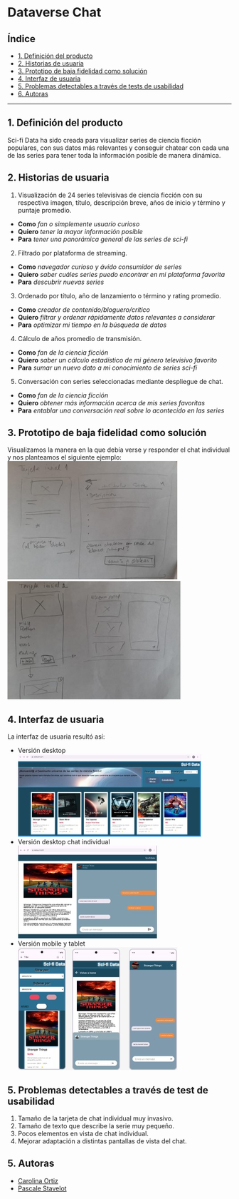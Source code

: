 # Dataverse Chat

## Índice

* [1. Definición del producto](#1-Definición-del-producto)
* [2. Historias de usuaria](#2-Historias-de-usuaria)
* [3. Prototipo de baja fidelidad como solución](#3-Prototipo-de-baja-fidelidad-como-solución)
* [4. Interfaz de usuaria](#4-Interfaz-de-usuaria)
* [5. Problemas detectables a través de tests de usabilidad](#5-Problemas-detectables-através-de-test-de-usabilidad)
* [6. Autoras](#5-Autoras)
***

## 1. Definición del producto
Sci-fi Data ha sido creada para visualizar series de ciencia ficción populares, con sus datos más relevantes y conseguir chatear con cada una de las series para tener toda la información posible de manera dinámica.

## 2. Historias de usuaria
1. Visualización de 24 series televisivas de ciencia ficción con su respectiva imagen, título, descripción breve, años de inicio y término y puntaje promedio.
 * **Como**  _fan o simplemente usuario curioso_
 * **Quiero** _tener la mayor información posible_
 * **Para** _tener una panorámica general de las series de sci-fi_
2. Filtrado por plataforma de streaming.
 * **Como** _navegador curioso y ávido consumidor de series_
 * **Quiero** _saber cuáles series puedo encontrar en mi plataforma favorita_
 * **Para** _descubrir nuevas series_
3. Ordenado por título, año de lanzamiento o término y rating promedio.
 * **Como** _creador de contenido/bloguero/crítico_
 * **Quiero** _filtrar y ordenar rápidamente datos relevantes a considerar_
 * **Para** _optimizar mi tiempo en la búsqueda de datos_
4. Cálculo de años promedio de transmisión.
 * **Como** _fan de la ciencia ficción_
 * **Quiero** _saber un cálculo estadístico de mi género televisivo favorito_
 * **Para** _sumar un nuevo dato a mi conocimiento de series sci-fi_
5. Conversación con series seleccionadas mediante despliegue de chat.
 * **Como** _fan de la ciencia ficción_
 * **Quiero** _obtener más información acerca de mis series favoritas_
 * **Para** _entablar una conversación real sobre lo acontecido en las series_

## 3. Prototipo de baja fidelidad como solución
Visualizamos la manera en la que debía verse y responder el chat individual y nos planteamos el siguiente ejemplo:
<br>
![prototipo](src/assets/img/baja%20fidelidad%201.jpg)
![prototipo](src/assets/img/baja%20fiedelidad%202.jpg)

## 4. Interfaz de usuaria
La interfaz de usuaria resultó así:
* Versión desktop<br>![pc](src/assets/img/General%20escritorio%20alta%20fidelidad%20.jpg)
* Versión desktop chat individual<br>![pcci](src/assets/img/Chat%20individual%20alata%20fidelidad%20.jpg)
* Versión mobile y tablet<br>![mobile](src/assets/img/Mobile%20alta%20fidelidad.jpg)

## 5. Problemas detectables a través de test de usabilidad
1. Tamaño de la tarjeta de chat individual muy invasivo.
2. Tamaño de texto que describe la serie muy pequeño.
3. Pocos elementos en vista de chat individual.
4. Mejorar adaptación a distintas pantallas de vista del chat.

## 5. Autoras
  * [Carolina Ortiz](https://github.com/Carolinartz)
  * [Pascale Stavelot](https://github.com/Tolevats)